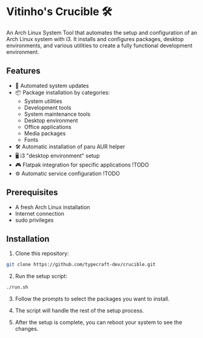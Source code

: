 # Vitinho's Crucible 🛠️

An Arch Linux System Tool that automates the setup and configuration of an Arch Linux system with i3. It installs and configures packages, desktop environments, and various utilities to create a fully functional development environment.

## Features

- 🔄 Automated system updates
- 📦 Package installation by categories:
  - System utilities
  - Development tools
  - System maintenance tools
  - Desktop environment
  - Office applications
  - Media packages
  - Fonts
- 🛠️ Automatic installation of paru AUR helper
- 🖥️ i3 "desktop environment" setup
- 🎮 Flatpak integration for specific applications !TODO
- ⚙️ Automatic service configuration !TODO

## Prerequisites

- A fresh Arch Linux installation
- Internet connection
- sudo privileges

## Installation

1. Clone this repository:

```bash
git clone https://github.com/typecraft-dev/crucible.git
```

2. Run the setup script:

```bash
./run.sh
```

3. Follow the prompts to select the packages you want to install.

4. The script will handle the rest of the setup process.

5. After the setup is complete, you can reboot your system to see the changes.
